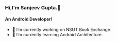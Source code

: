 ### Hi,I'm Sanjeev Gupta.👋
#### An Android Developer!

- 🔭 I’m currently working on NSUT Book Exchange.
- 🌱 I’m currently learning Android Architecture.

<!--
**therealsanjeev/therealsanjeev** is a ✨ _special_ ✨ repository because its `README.md` (this file) appears on your GitHub profile.


-->

